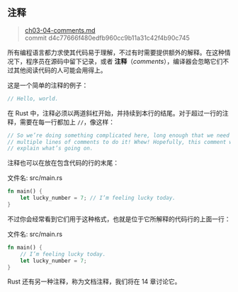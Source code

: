 ## 注释

> [ch03-04-comments.md](https://github.com/rust-lang/book/blob/master/second-edition/src/ch03-04-comments.md)
> <br>
> commit d4c77666f480edfb960cc9b11a31c42f4b90c745

所有编程语言都力求使其代码易于理解，不过有时需要提供额外的解释。在这种情况下，程序员在源码中留下记录，或者 **注释**（*comments*），编译器会忽略它们不过其他阅读代码的人可能会用得上。

这是一个简单的注释的例子：

```rust
// Hello, world.
```

在 Rust 中，注释必须以两道斜杠开始，并持续到本行的结尾。对于超过一行的注释，需要在每一行都加上 `//`，像这样：

```rust
// So we’re doing something complicated here, long enough that we need
// multiple lines of comments to do it! Whew! Hopefully, this comment will
// explain what’s going on.
```

注释也可以在放在包含代码的行的末尾：

<span class="filename">文件名: src/main.rs</span>

```rust
fn main() {
    let lucky_number = 7; // I’m feeling lucky today.
}
```

不过你会经常看到它们用于这种格式，也就是位于它所解释的代码行的上面一行：

<span class="filename">文件名: src/main.rs</span>

```rust
fn main() {
    // I’m feeling lucky today.
    let lucky_number = 7;
}
```

Rust 还有另一种注释，称为文档注释，我们将在 14 章讨论它。
